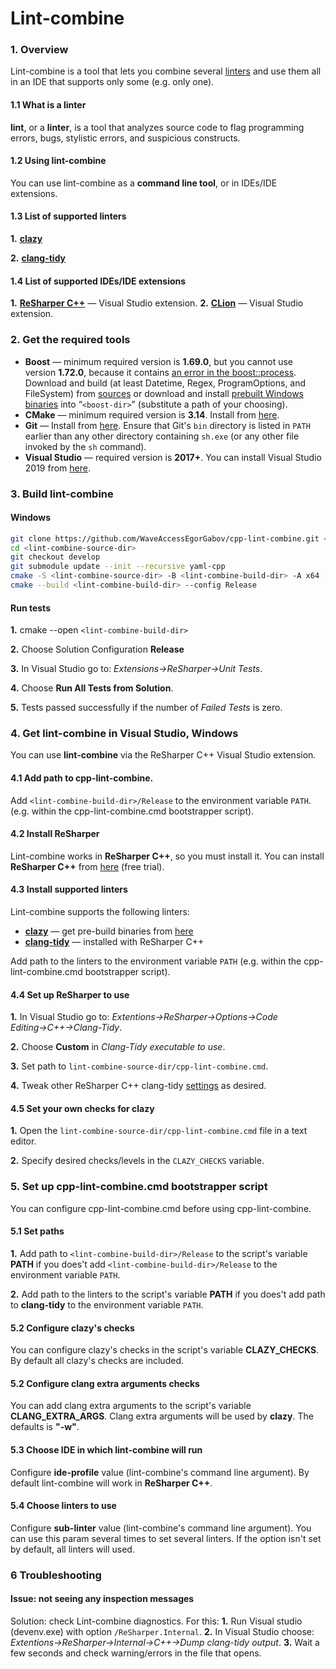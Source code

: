 # Lint-combine

### 1. Overview
Lint-combine is a tool that lets you combine several [linters](https://en.wikipedia.org/wiki/Lint_(software)) and use them all in an IDE that supports only some (e.g. only one).
#### 1.1 What is a linter
**lint**, or a **linter**, is a tool that analyzes source code to flag programming errors, bugs, stylistic errors, and suspicious constructs. 
#### 1.2 Using lint-combine
You can use lint-combine as a **command line tool**, or in IDEs/IDE extensions.
#### 1.3 List of supported linters
**1.** **[clazy](https://github.com/KDE/clazy)**

**2.** **[clang-tidy](https://clang.llvm.org/extra/clang-tidy/)**
#### 1.4 List of supported IDEs/IDE extensions
**1.** [**ReSharper C++**](https://www.jetbrains.com/resharper-cpp/) — Visual Studio extension. 
**2.** [**CLion**](https://www.jetbrains.com/resharper-cpp/) — Visual Studio extension.

### 2. Get the required tools 
- **Boost** — minimum required version is **1.69.0**, but you cannot use version **1.72.0**, because it contains [an error in the boost::process](https://github.com/boostorg/process/issues/116). 
Download and build (at least Datetime, Regex, ProgramOptions, and FileSystem) from [sources](https://www.boost.org/users/download/) or download and install [prebuilt Windows binaries](https://sourceforge.net/projects/boost/files/boost-binaries/) into “`<boost-dir>`” (substitute a path of your choosing).
- **CMake** — minimum required version is **3.14**. Install from [here](https://cmake.org/download/).
- **Git** — Install from [here](https://git-scm.com/download). Ensure that Git's `bin` directory is listed in `PATH` earlier than any other directory containing `sh.exe` (or any other file invoked by the `sh` command).
- **Visual Studio** — required version is **2017+**. You can install Visual Studio 2019 from [here](https://visualstudio.microsoft.com/downloads/).

### 3. Build lint-combine  
#### Windows
```sh
git clone https://github.com/WaveAccessEgorGabov/cpp-lint-combine.git <lint-combine-source-dir>
cd <lint-combine-source-dir>
git checkout develop
git submodule update --init --recursive yaml-cpp
cmake -S <lint-combine-source-dir> -B <lint-combine-build-dir> -A x64 -DBOOST_ROOT=<boost-dir>
cmake --build <lint-combine-build-dir> --config Release
```

#### Run tests
**1.** cmake --open `<lint-combine-build-dir>`

**2.** Choose Solution Configuration **Release**

**3.** In Visual Studio go to: *Extensions→ReSharper→Unit Tests*.

**4.** Choose **Run All Tests from Solution**.

**5.** Tests passed successfully if the number of *Failed Tests* is zero.

### 4. Get lint-combine in Visual Studio, Windows
You can use **lint-combine** via the ReSharper C++ Visual Studio extension. 

#### 4.1 Add path to cpp-lint-combine. 
Add `<lint-combine-build-dir>/Release` to the environment variable `PATH`. (e.g. within the cpp-lint-combine.cmd bootstrapper script).

#### 4.2 Install ReSharper 
Lint-combine works in **ReSharper C++**, so you must install it. 
You can install **ReSharper C++** from [here](https://www.jetbrains.com/resharper-cpp/) (free trial).

#### 4.3 Install supported linters
Lint-combine supports the following linters:
- **[clazy](https://github.com/KDE/clazy)** — get pre-build binaries from [here](https://downloads.kdab.com/clazy/)
- **[clang-tidy](https://clang.llvm.org/extra/clang-tidy/)** — installed with ReSharper C++

Add path to the linters to the environment variable `PATH` (e.g. within the cpp-lint-combine.cmd bootstrapper script).

#### 4.4 Set up ReSharper to use
**1.** In Visual Studio go to: *Extentions→ReSharper→Options→Code Editing→C++→Clang-Tidy*.

**2.** Choose **Custom** in *Clang-Tidy executable to use*.

**3.** Set path to `lint-combine-source-dir/cpp-lint-combine.cmd`.

**4.** Tweak other ReSharper C++ clang-tidy [settings](https://www.jetbrains.com/help/resharper/Clang_Tidy_Integration.html) as desired.
 
#### 4.5 Set your own checks for clazy
**1.** Open the `lint-combine-source-dir/cpp-lint-combine.cmd` file in a text editor.
 
**2.** Specify desired checks/levels in the ```CLAZY_CHECKS``` variable.

### 5. Set up cpp-lint-combine.cmd bootstrapper script
You can configure cpp-lint-combine.cmd before using cpp-lint-combine.

#### 5.1 Set paths
**1.** Add path to `<lint-combine-build-dir>/Release` to the script's variable **PATH** if you does't add `<lint-combine-build-dir>/Release` to the environment variable `PATH`. 

**2.** Add path to the linters to the script's variable **PATH** if you does't add path to **clang-tidy** to the environment variable `PATH`. 

#### 5.2 Configure clazy's checks
You can configure clazy's checks in the script's variable **CLAZY_CHECKS**. By default all clazy's checks are included.

#### 5.2 Configure clang extra arguments checks
You can add clang extra arguments to the script's variable **CLANG_EXTRA_ARGS**. Clang extra arguments will be used by **clazy**. The defaults is **"-w"**.

#### 5.3 Choose IDE in which lint-combine will run
Configure **ide-profile** value (lint-combine's command line argument). By default lint-combine will work in **ReSharper C++**.  

#### 5.4 Choose linters to use
Configure **sub-linter** value (lint-combine's command line argument). You can use this param several times to set several linters. If the option isn't set by default, all linters will used. 

### 6 Troubleshooting
#### Issue: not seeing any inspection messages
Solution: check Lint-combine diagnostics. 
For this:
**1.** Run Visual studio (devenv.exe) with option `/ReSharper.Internal`.
**2.** In Visual Studio choose: *Extentions→ReSharper→Internal→C++→Dump clang-tidy output*.
**3.** Wait a few seconds and check warning/errors in the file that opens.
